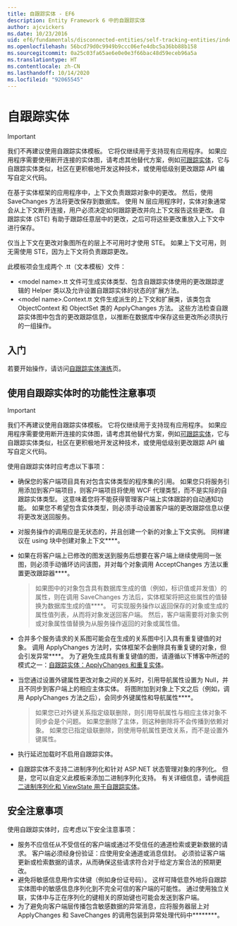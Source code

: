 ```yaml
---
title: 自跟踪实体 - EF6
description: Entity Framework 6 中的自跟踪实体
author: ajcvickers
ms.date: 10/23/2016
uid: ef6/fundamentals/disconnected-entities/self-tracking-entities/index
ms.openlocfilehash: 56bcd79d0c9949b9ccc06efe4dbc5a36bb88b158
ms.sourcegitcommit: 0a25c03fa65ae6e0e0e3f66bac48d59eceb96a5a
ms.translationtype: HT
ms.contentlocale: zh-CN
ms.lasthandoff: 10/14/2020
ms.locfileid: "92065545"
---
```

# <a name="self-tracking-entities"></a>自跟踪实体

> [!IMPORTANT]
> 我们不再建议使用自跟踪实体模板。 它将仅继续用于支持现有应用程序。 如果应用程序需要使用断开连接的实体图，请考虑其他替代方案，例如[可跟踪实体](https://trackableentities.github.io/)，它与自跟踪实体类似，社区在更积极地开发这种技术，或使用低级别更改跟踪 API 编写自定义代码。

在基于实体框架的应用程序中，上下文负责跟踪对象中的更改。 然后，使用 SaveChanges 方法将更改保存到数据库。 使用 N 层应用程序时，实体对象通常会从上下文断开连接，用户必须决定如何跟踪更改并向上下文报告这些更改。 自跟踪实体 (STE) 有助于跟踪任意层中的更改，之后可将这些更改重放入上下文中进行保存。  

仅当上下文在更改对象图所在的层上不可用时才使用 STE。 如果上下文可用，则无需使用 STE，因为上下文将负责跟踪更改。  

此模板项会生成两个 .tt（文本模板）文件：  

- \<model name\>.tt 文件可生成实体类型、包含自跟踪实体使用的更改跟踪逻辑的 Helper 类以及允许设置自跟踪实体的状态的扩展方法。  
- \<model name\>.Context.tt 文件生成派生的上下文和扩展类，该类包含 ObjectContext 和 ObjectSet 类的 ApplyChanges 方法。 这些方法检查自跟踪实体图中包含的更改跟踪信息，以推断在数据库中保存这些更改所必须执行的一组操作。  

## <a name="get-started"></a>入门  

若要开始操作，请访问[自跟踪实体演练](xref:ef6/fundamentals/disconnected-entities/self-tracking-entities/walkthrough)页。  

## <a name="functional-considerations-when-working-with-self-tracking-entities"></a>使用自跟踪实体时的功能性注意事项  
> [!IMPORTANT]
> 我们不再建议使用自跟踪实体模板。 它将仅继续用于支持现有应用程序。 如果应用程序需要使用断开连接的实体图，请考虑其他替代方案，例如[可跟踪实体](https://trackableentities.github.io/)，它与自跟踪实体类似，社区在更积极地开发这种技术，或使用低级别更改跟踪 API 编写自定义代码。

使用自跟踪实体时应考虑以下事项：  

- 确保您的客户端项目具有对包含实体类型的程序集的引用。 如果您只将服务引用添加到客户端项目，则客户端项目将使用 WCF 代理类型，而不是实际的自跟踪实体类型。 这意味着您将不能获得管理客户端上实体跟踪的自动通知功能。 如果您不希望包含实体类型，则必须手动设置客户端的更改跟踪信息以便将更改发送回服务。  
- 对服务操作的调用应是无状态的，并且创建一个新的对象上下文实例。 同样建议在 using 块中创建对象上下文****。  
- 如果在将客户端上已修改的图发送到服务后想要在客户端上继续使用同一张图，则必须手动循环访问该图，并对每个对象调用 AcceptChanges 方法以重置更改跟踪器****。  

    > 如果图中的对象包含具有数据库生成的值（例如，标识值或并发值）的属性，则在调用 SaveChanges 方法后，实体框架将把这些属性的值替换为数据库生成的值****。 可实现服务操作以返回保存的对象或生成的属性值列表，从而将对象发送回客户端。 然后，客户端需要将对象实例或对象属性值替换为从服务操作返回的对象或属性值。  
- 合并多个服务请求的关系图可能会在生成的关系图中引入具有重复键值的对象。 调用 ApplyChanges 方法时，实体框架不会删除具有重复键的对象，但会引发异常****。 为了避免生成具有重复键值的图，请遵循以下博客中所述的模式之一：[自跟踪实体：ApplyChanges 和重复实体](https://go.microsoft.com/fwlink/?LinkID=205119&clcid=0x409)。  
- 当您通过设置外键属性更改对象之间的关系时，引用导航属性设置为 Null，并且不同步到客户端上的相应主体实体。 将图附加到对象上下文之后（例如，调用 ApplyChanges 方法之后），会同步外键属性和导航属性****。  

    > 如果您已对外键关系指定级联删除，则引用导航属性与相应主体对象不同步会是个问题。 如果您删除了主体，则这种删除将不会传播到依赖对象。 如果您已指定级联删除，则使用导航属性更改关系，而不是设置外键属性。  
- 执行延迟加载时不启用自跟踪实体。  
- 自跟踪实体不支持二进制序列化和针对 ASP.NET 状态管理对象的序列化。 但是，您可以自定义此模板来添加二进制序列化支持。 有关详细信息，请参阅[将二进制序列化和 ViewState 用于自跟踪实体](https://go.microsoft.com/fwlink/?LinkId=199208)。  

## <a name="security-considerations"></a>安全注意事项  

使用自跟踪实体时，应考虑以下安全注意事项：  

- 服务不应信任从不受信任的客户端或通过不受信任的通道检索或更新数据的请求。 客户端必须经身份验证：应使用安全通道或消息信封。 必须验证客户端更新或检索数据的请求，从而确保这些请求符合对于给定方案合法的预期更改。  
- 避免将敏感信息用作实体键（例如身份证号码）。 这样可降低意外地将自跟踪实体图中的敏感信息序列化到不完全可信的客户端的可能性。 通过使用独立关联，实体中与正在序列化的键相关的原始键也可能会发送到客户端。  
- 为了避免向客户端层传播包含敏感数据的异常消息，应将服务器层上对 ApplyChanges 和 SaveChanges 的调用包装到异常处理代码中********。  
